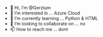 - 👋 Hi, I’m @Gerzium
- 👀 I’m interested in ... Azure Cloud
- 🌱 I’m currently learning ... Python & HTML
- 💞️ I’m looking to collaborate on ... no
- 📫 How to reach me ... dont

<!---
Gerzium/Gerzium is a ✨ special ✨ repository because its `README.md` (this file) appears on your GitHub profile.
You can click the Preview link to take a look at your changes.
--->
